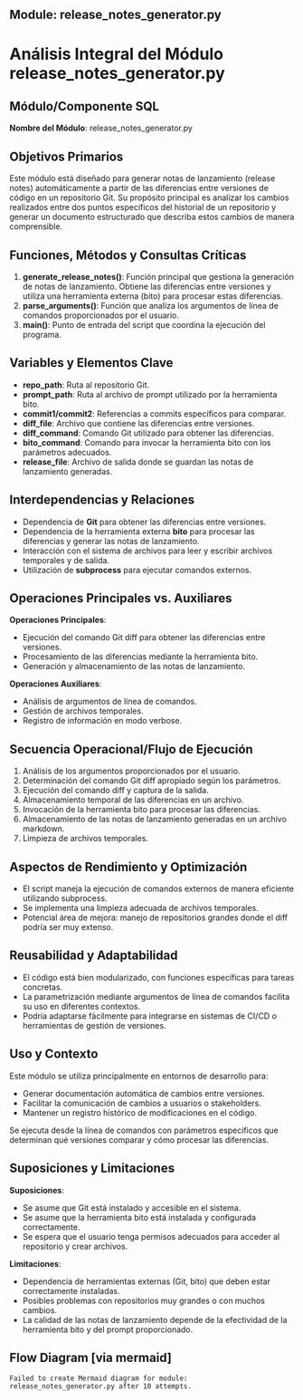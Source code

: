 ## Module: release_notes_generator.py

# Análisis Integral del Módulo release_notes_generator.py

## Módulo/Componente SQL
**Nombre del Módulo**: release_notes_generator.py

## Objetivos Primarios
Este módulo está diseñado para generar notas de lanzamiento (release notes) automáticamente a partir de las diferencias entre versiones de código en un repositorio Git. Su propósito principal es analizar los cambios realizados entre dos puntos específicos del historial de un repositorio y generar un documento estructurado que describa estos cambios de manera comprensible.

## Funciones, Métodos y Consultas Críticas
1. **generate_release_notes()**: Función principal que gestiona la generación de notas de lanzamiento. Obtiene las diferencias entre versiones y utiliza una herramienta externa (bito) para procesar estas diferencias.
2. **parse_arguments()**: Función que analiza los argumentos de línea de comandos proporcionados por el usuario.
3. **main()**: Punto de entrada del script que coordina la ejecución del programa.

## Variables y Elementos Clave
- **repo_path**: Ruta al repositorio Git.
- **prompt_path**: Ruta al archivo de prompt utilizado por la herramienta bito.
- **commit1/commit2**: Referencias a commits específicos para comparar.
- **diff_file**: Archivo que contiene las diferencias entre versiones.
- **diff_command**: Comando Git utilizado para obtener las diferencias.
- **bito_command**: Comando para invocar la herramienta bito con los parámetros adecuados.
- **release_file**: Archivo de salida donde se guardan las notas de lanzamiento generadas.

## Interdependencias y Relaciones
- Dependencia de **Git** para obtener las diferencias entre versiones.
- Dependencia de la herramienta externa **bito** para procesar las diferencias y generar las notas de lanzamiento.
- Interacción con el sistema de archivos para leer y escribir archivos temporales y de salida.
- Utilización de **subprocess** para ejecutar comandos externos.

## Operaciones Principales vs. Auxiliares
**Operaciones Principales**:
- Ejecución del comando Git diff para obtener las diferencias entre versiones.
- Procesamiento de las diferencias mediante la herramienta bito.
- Generación y almacenamiento de las notas de lanzamiento.

**Operaciones Auxiliares**:
- Análisis de argumentos de línea de comandos.
- Gestión de archivos temporales.
- Registro de información en modo verbose.

## Secuencia Operacional/Flujo de Ejecución
1. Análisis de los argumentos proporcionados por el usuario.
2. Determinación del comando Git diff apropiado según los parámetros.
3. Ejecución del comando diff y captura de la salida.
4. Almacenamiento temporal de las diferencias en un archivo.
5. Invocación de la herramienta bito para procesar las diferencias.
6. Almacenamiento de las notas de lanzamiento generadas en un archivo markdown.
7. Limpieza de archivos temporales.

## Aspectos de Rendimiento y Optimización
- El script maneja la ejecución de comandos externos de manera eficiente utilizando subprocess.
- Se implementa una limpieza adecuada de archivos temporales.
- Potencial área de mejora: manejo de repositorios grandes donde el diff podría ser muy extenso.

## Reusabilidad y Adaptabilidad
- El código está bien modularizado, con funciones específicas para tareas concretas.
- La parametrización mediante argumentos de línea de comandos facilita su uso en diferentes contextos.
- Podría adaptarse fácilmente para integrarse en sistemas de CI/CD o herramientas de gestión de versiones.

## Uso y Contexto
Este módulo se utiliza principalmente en entornos de desarrollo para:
- Generar documentación automática de cambios entre versiones.
- Facilitar la comunicación de cambios a usuarios o stakeholders.
- Mantener un registro histórico de modificaciones en el código.

Se ejecuta desde la línea de comandos con parámetros específicos que determinan qué versiones comparar y cómo procesar las diferencias.

## Suposiciones y Limitaciones
**Suposiciones**:
- Se asume que Git está instalado y accesible en el sistema.
- Se asume que la herramienta bito está instalada y configurada correctamente.
- Se espera que el usuario tenga permisos adecuados para acceder al repositorio y crear archivos.

**Limitaciones**:
- Dependencia de herramientas externas (Git, bito) que deben estar correctamente instaladas.
- Posibles problemas con repositorios muy grandes o con muchos cambios.
- La calidad de las notas de lanzamiento depende de la efectividad de la herramienta bito y del prompt proporcionado.
## Flow Diagram [via mermaid]
```mermaid
Failed to create Mermaid diagram for module: release_notes_generator.py after 10 attempts.
```
